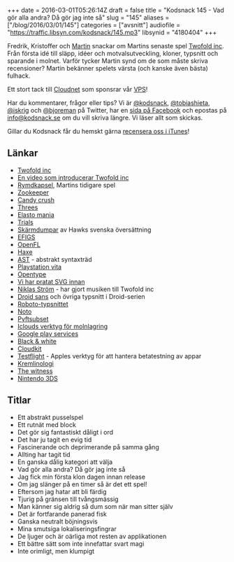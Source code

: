 +++
date = 2016-03-01T05:26:14Z
draft = false
title = "Kodsnack 145 - Vad gör alla andra? Då gör jag inte så"
slug = "145"
aliases = ["/blog/2016/03/01/145"]
categories = ["avsnitt"]
audiofile = "https://traffic.libsyn.com/kodsnack/145.mp3"
libsynid = "4180404"
+++

Fredrik, Kristoffer och [Martin](https://www.twitter.com/grapefrukt) snackar om Martins senaste spel [Twofold inc](http://www.twofoldinc.com). Från första idé till släpp, idéer och motvalsutveckling, kloner, typsnitt och sparande i molnet. Varför tycker Martin synd om de som måste skriva recensioner? Martin bekänner spelets värsta (och kanske även bästa) fulhack.

Ett stort tack till [Cloudnet](http://www.cloudnet.se) som sponsrar vår [VPS](http://en.wikipedia.org/wiki/Virtual_private_server)!

Har du kommentarer, frågor eller tips? Vi är [@kodsnack](https://www.twitter.com/kodsnack), [@tobiashieta](https://www.twitter.com/tobiashieta), [@iskrig](https://www.twitter.com/iskrig) och [@bjoreman](https://www.twitter.com/bjoreman) på Twitter, har en [sida på Facebook](https://www.facebook.com/kodsnack) och epostas på [info@kodsnack.se](mailto:info@kodsnack.se) om du vill skriva längre. Vi läser allt som skickas.

Gillar du Kodsnack får du hemskt gärna [recensera oss i iTunes](http://itunes.apple.com/se/podcast/kodsnack/id561631498?l=en)!

## Länkar ##
* [Twofold inc](http://www.twofoldinc.com)
* [En video som introducerar Twofold inc](http://presskit.grapefrukt.com/twofold/#trailers)
* [Rymdkapsel](http://rymdkapsel.com/), Martins tidigare spel
* [Zookeeper](https://en.wikipedia.org/wiki/Zoo_Keeper)
* [Candy crush](https://en.wikipedia.org/wiki/Candy_Crush_Saga)
* [Threes](https://en.wikipedia.org/wiki/Threes)
* [Elasto mania](https://sv.wikipedia.org/wiki/Elasto_Mania)
* [Trials](https://en.wikipedia.org/wiki/Trials_%28series%29)
* [Skärmdumpar](http://imgur.com/a/FFWW9) av Hawks svenska översättning
* [EFIGS](https://en.wiktionary.org/wiki/EFIGS)
* [OpenFL](http://www.openfl.org/)
* [Haxe](http://haxe.org/)
* [AST](https://en.wikipedia.org/wiki/Abstract_syntax_tree) - abstrakt syntaxträd
* [Playstation vita](https://en.wikipedia.org/wiki/PlayStation_Vita)
* [Opentype](https://en.wikipedia.org/wiki/OpenType)
* [Vi har pratat SVG innan](https://kodsnack.se/129/)
* [Niklas Ström](http://www.finurligaljud.se/) - har gjort musiken till Twofold inc
* [Droid sans](http://www.droidfonts.com/droidfonts/) och övriga typsnitt i Droid-serien
* [Roboto-typsnittet](https://www.google.com/fonts/specimen/Roboto)
* [Noto](https://www.google.com/get/noto/)
* [Pyftsubset](https://github.com/behdad/fonttools)
* [Iclouds verktyg för molnlagring](https://developer.apple.com/library/ios/documentation/General/Conceptual/iCloudDesignGuide/Chapters/iCloudFundametals.html)
* [Google play services](https://developers.google.com/android/guides/overview)
* [Black & white](https://en.wikipedia.org/wiki/Black_%26_White_%28video_game%29)
* [Cloudkit](https://developer.apple.com/library/ios/documentation/General/Conceptual/iCloudDesignGuide/DesigningforCloudKit/DesigningforCloudKit.html)
* [Testflight](https://developer.apple.com/testflight/) - Apples verktyg för att hantera betatestning av appar
* [Kremlinologi](https://en.wikipedia.org/wiki/Kremlinology)
* [The witness](https://en.wikipedia.org/wiki/The_Witness_%282016_video_game%29)
* [Nintendo 3DS](https://en.wikipedia.org/wiki/Nintendo_3DS)

## Titlar ##
* Ett abstrakt pusselspel
* Ett rutnät med block
* Det gör sig fantastiskt dåligt i ord
* Det har ju tagit en evig tid
* Fascinerande och deprimerande på samma gång
* Allting har tagit tid
* En ganska dålig kategori att välja
* Vad gör alla andra? Då gör jag inte så
* Jag fick min första klon dagen innan release
* Om jag slänger på en timer så är det ett spel!
* Eftersom jag hatar att bli färdig
* Tjurig på gränsen till tvångsmässig
* Man känner sig aldrig så dum som när man sitter själv
* Det är fortfarande panerad fisk
* Ganska neutralt böjningsvis
* Mina smutsiga lokaliseringsfingrar
* De ljuger och är oärliga mot resten av applikationen
* Ett bättre sätt som inte innefattar svart magi
* Inte orimligt, men klumpigt